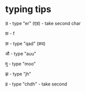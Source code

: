 # typing tips

ड़ - type "er" (एड़) - take second char

फ़ - f

क़ - type "qad" (क़द)

औ - type "auu"

मु - type "moo"

झ - type "jh"

ढ़ - type "chdh" - take second
